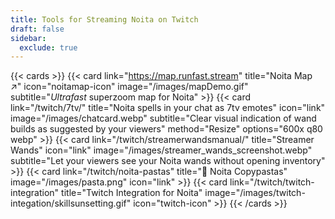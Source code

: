 ```yaml
---
title: Tools for Streaming Noita on Twitch
draft: false
sidebar:
  exclude: true
---
```


{{< cards >}}
{{< card link="https://map.runfast.stream" title="Noita Map ↗" icon="noitamap-icon" image="/images/mapDemo.gif" subtitle="*Ultrafast* superzoom map for Noita" >}}
{{< card  link="/twitch/7tv/" title="Noita spells in your chat as 7tv emotes" icon="link" image="/images/chatcard.webp" subtitle="Clear visual indication of wand builds as suggested by your viewers" method="Resize" options="600x q80 webp" >}}
{{< card link="/twitch/streamerwandsmanual/" title="Streamer Wands" icon="link" image="/images/streamer_wands_screenshot.webp" subtitle="Let your viewers see your Noita wands without opening inventory" >}}
{{< card link="/twitch/noita-pastas" title="🍝 Noita Copypastas" image="/images/pasta.png" icon="link" >}}
{{< card link="/twitch/twitch-integration" title="Twitch Integration for Noita" image="/images/twitch-integation/skillsunsetting.gif" icon="twitch-icon" >}}
{{< /cards >}}